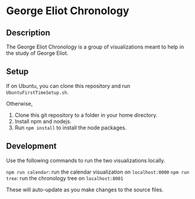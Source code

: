 # George Eliot Chronology

## Description

The George Eliot Chronology is a group of visualizations meant to help in the study of George Eliot.

## Setup

If on Ubuntu, you can clone this repository and run `UbuntuFirstTimeSetup.sh`.

Otherwise,

1. Clone this git repository to a folder in your home directory.
2. Install npm and nodejs.
3. Run `npm install` to install the node packages.

## Development

Use the following commands to run the two visualizations locally.

`npm run calendar`: run the calendar visualization on `localhost:8000`
`npm run tree`: run the chronology tree on `localhost:8001`

These will auto-update as you make changes to the source files.